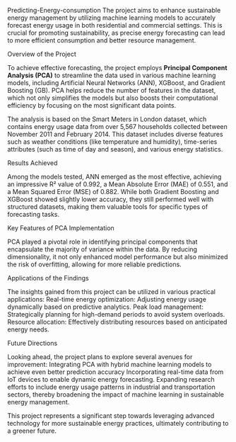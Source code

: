 Predicting-Energy-consumption
The project aims to enhance sustainable energy management by utilizing machine learning models to accurately forecast energy usage in both residential and commercial settings. This is crucial for promoting sustainability, as precise energy forecasting can lead to more efficient consumption and better resource management.

Overview of the Project

To achieve effective forecasting, the project employs **Principal Component Analysis (PCA)** to streamline the data used in various machine learning models, including Artificial Neural Networks (ANN), XGBoost, and Gradient Boosting (GB). PCA helps reduce the number of features in the dataset, which not only simplifies the models but also boosts their computational efficiency by focusing on the most significant data points.

The analysis is based on the Smart Meters in London dataset, which contains energy usage data from over 5,567 households collected between November 2011 and February 2014. This dataset includes diverse features such as weather conditions (like temperature and humidity), time-series attributes (such as time of day and season), and various energy statistics.

Results Achieved

Among the models tested, ANN emerged as the most effective, achieving an impressive R² value of 0.992, a Mean Absolute Error (MAE) of 0.551, and a Mean Squared Error (MSE) of 0.882. While both Gradient Boosting and XGBoost showed slightly lower accuracy, they still performed well with structured datasets, making them valuable tools for specific types of forecasting tasks.

Key Features of PCA Implementation

PCA played a pivotal role in identifying principal components that encapsulate the majority of variance within the data. By reducing dimensionality, it not only enhanced model performance but also minimized the risk of overfitting, allowing for more reliable predictions.

Applications of the Findings

The insights gained from this project can be utilized in various practical applications:
Real-time energy optimization: Adjusting energy usage dynamically based on predictive analytics.
Peak load management: Strategically planning for high-demand periods to avoid system overloads.
Resource allocation: Effectively distributing resources based on anticipated energy needs.

Future Directions

Looking ahead, the project plans to explore several avenues for improvement:
Integrating PCA with hybrid machine learning models to achieve even better prediction accuracy
Incorporating real-time data from IoT devices to enable dynamic energy forecasting.
Expanding research efforts to include energy usage patterns in industrial and transportation sectors, thereby broadening the impact of machine learning in sustainable energy management.

This project represents a significant step towards leveraging advanced technology for more sustainable energy practices, ultimately contributing to a greener future.


